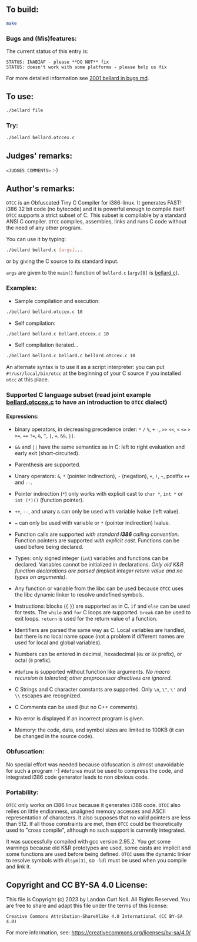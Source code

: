 ## To build:

```sh
make
```


### Bugs and (Mis)features:

The current status of this entry is:

```
STATUS: INABIAF - please **DO NOT** fix
STATUS: doesn't work with some platforms - please help us fix
```

For more detailed information see [2001 bellard in bugs.md](/bugs.md#2001-bellard).


## To use:

```sh
./bellard file
```


### Try:

```sh
./bellard bellard.otccex.c
```


## Judges' remarks:

`<JUDGES_COMMENTS>` :-)


## Author's remarks:

`OTCC` is an Obfuscated Tiny C Compiler for i386-linux. It generates
FAST! i386 32 bit code (no bytecode) and it is powerful enough to
compile itself. `OTCC` supports a strict subset of C. This subset is
compilable by a standard ANSI C compiler. `OTCC` compiles,
assembles, links and runs C code without the need of any other
program.

You can use it by typing:

```sh
./bellard bellard.c [args]...
```

or by giving the C source to its standard input.

`args` are given to the `main()` function of `bellard.c` (`argv[0]` is
[bellard.c](bellard.c)).


### Examples:

- Sample compilation and execution:

```sh
./bellard bellard.otccex.c 10
```

- Self compilation:

```sh
./bellard bellard.c bellard.otccex.c 10
```

- Self compilation iterated...

```sh
./bellard bellard.c bellard.c bellard.otccex.c 10
```

An alternate syntax is to use it as a script interpreter: you can
put `#!/usr/local/bin/otcc` at the beginning of your C source if
you installed `otcc` at this place.


### Supported C language subset (read joint example [bellard.otccex.c](bellard.otccex.c) to have an introduction to `OTCC` dialect)


#### Expressions:

* binary operators, in decreasing precedence order: `*` `/` `%`,
  `+` `-`, `>>` `<<`, `<` `<=` `>` `>=`, `==` `!=`, `&`,
  `^`, `|`, `=`, `&&`, `||`.

* `&&` and `||` have the same semantics as in C: left to right
  evaluation and early exit (short-circuited).

* Parenthesis are supported.

* Unary operators: `&`, `*` (pointer indirection), `-`
  (negation), `+`, `!`, `~`, postfix `++` and `--`.

* Pointer indirection (`*`) only works with explicit cast to
  `char *`, `int *` or `int (*)()` (function pointer).

* `++`, `--`, and unary `&` can only be used with variable
  lvalue (left value).

* `=` can only be used with variable or `*` (pointer
  indirection) lvalue.

* Function calls are supported _with standard **i386** calling
  convention_. Function pointers are supported _with explicit
  cast_. Functions can be used before being declared.

- Types: only signed integer (`int`) variables and functions can
  be declared. Variables cannot be initialized in
  declarations. _Only old K&R function declarations are parsed
  (implicit integer return value and no types on arguments)_.

- Any function or variable from the libc can be used because `OTCC`
  uses the libc dynamic linker to resolve undefined symbols.

- Instructions: blocks (`{` `}`) are supported as in C. `if` and
  `else` can be used for tests. The `while` and `for` C loops are supported.
  `break` can be used to exit loops. `return` is used for the return value of a
  function.

- Identifiers are parsed the same way as C. Local variables are
  handled, but there is no local name space (not a problem if
  different names are used for local and global variables).

- Numbers can be entered in decimal, hexadecimal (`0x` or `0X`
  prefix), or octal (`0` prefix).

- `#define` is supported without function like arguments. _No macro
  recursion is tolerated_; _other preprocessor directives are
  ignored_.

- C Strings and C character constants are supported. Only `\n`,
  `\"`, `\'` and `\\` escapes are recognized.

- C Comments can be used (but no C++ comments).

- No error is displayed if an incorrect program is given.

- Memory: the code, data, and symbol sizes are limited to 100KB
  (it can be changed in the source code).


### Obfuscation:

No special effort was needed because obfuscation is almost
unavoidable for such a program :-) `#define`s must be used to
compress the code, and integrated i386 code generator leads to non
obvious code.


### Portability:

`OTCC` only works on i386 linux because it generates i386 code. `OTCC`
also relies on little endianness, unaligned memory accesses and
ASCII representation of characters. It also supposes that no valid
pointers are less than 512. If all those constraints are met, then
`OTCC` could be theoretically used to "cross compile", although no
such support is currently integrated.

It was successfully compiled with gcc version 2.95.2. You get some
warnings because old K&R prototypes are used, some casts are implicit
and some functions are used before being defined. `OTCC` uses the
dynamic linker to resolve symbols with `dlsym(3)`, so `-ldl` must
be used when you compile and link it.


## Copyright and CC BY-SA 4.0 License:

This file is Copyright (c) 2023 by Landon Curt Noll.  All Rights Reserved.
You are free to share and adapt this file under the terms of this license:

    Creative Commons Attribution-ShareAlike 4.0 International (CC BY-SA 4.0)

For more information, see: https://creativecommons.org/licenses/by-sa/4.0/
